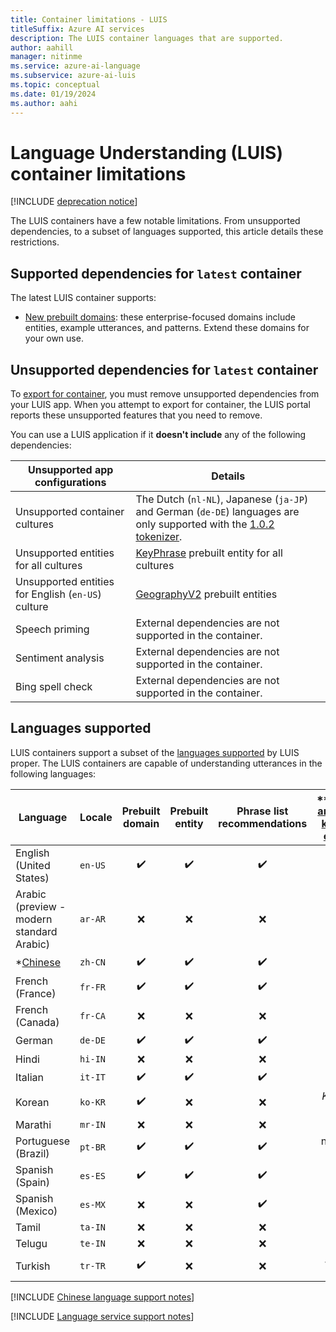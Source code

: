 ```yaml
---
title: Container limitations - LUIS
titleSuffix: Azure AI services
description: The LUIS container languages that are supported.
author: aahill
manager: nitinme
ms.service: azure-ai-language
ms.subservice: azure-ai-luis
ms.topic: conceptual
ms.date: 01/19/2024
ms.author: aahi
---
```


# Language Understanding (LUIS) container limitations

[!INCLUDE [deprecation notice](./includes/deprecation-notice.md)]


The LUIS containers have a few notable limitations. From unsupported dependencies, to a subset of languages supported, this article details these restrictions.

## Supported dependencies for `latest` container

The latest LUIS container supports:

* [New prebuilt domains](luis-reference-prebuilt-domains.md): these enterprise-focused domains include entities, example utterances, and patterns. Extend these domains for your own use.

## Unsupported dependencies for `latest` container

To [export for container](luis-container-howto.md#export-packaged-app-from-luis), you must remove unsupported dependencies from your LUIS app. When you attempt to export for container, the LUIS portal reports these unsupported features that you need to remove.

You can use a LUIS application if it **doesn't include** any of the following dependencies:

Unsupported app configurations|Details|
|--|--|
|Unsupported container cultures| The Dutch (`nl-NL`), Japanese (`ja-JP`) and German (`de-DE`) languages are only supported with the [1.0.2 tokenizer](luis-language-support.md#custom-tokenizer-versions).|
|Unsupported entities for all cultures|[KeyPhrase](luis-reference-prebuilt-keyphrase.md) prebuilt entity for all cultures|
|Unsupported entities for English (`en-US`) culture|[GeographyV2](luis-reference-prebuilt-geographyV2.md) prebuilt entities|
|Speech priming|External dependencies are not supported in the container.|
|Sentiment analysis|External dependencies are not supported in the container.|
|Bing spell check|External dependencies are not supported in the container.|

## Languages supported

LUIS containers support a subset of the [languages supported](luis-language-support.md#languages-supported) by LUIS proper. The LUIS containers are capable of understanding utterances in the following languages:

| Language | Locale | Prebuilt domain | Prebuilt entity | Phrase list recommendations | **[Sentiment analysis](../language-service/sentiment-opinion-mining/language-support.md) and [key phrase extraction](../language-service/key-phrase-extraction/language-support.md)|
|--|--|:--:|:--:|:--:|:--:|
| English (United States) | `en-US` | ✔️ | ✔️ | ✔️ | ✔️ |
| Arabic (preview - modern standard Arabic) |`ar-AR`|❌|❌|❌|❌|
| *[Chinese](#chinese-support-notes) |`zh-CN` | ✔️ | ✔️ | ✔️ | ❌ |
| French (France) |`fr-FR` | ✔️ | ✔️ | ✔️ | ✔️ |
| French (Canada) |`fr-CA` | ❌ | ❌ | ❌ | ✔️ |
| German |`de-DE` | ✔️ | ✔️ | ✔️ | ✔️ |
| Hindi | `hi-IN`| ❌ | ❌ | ❌ | ❌ |
| Italian |`it-IT` | ✔️ | ✔️ | ✔️ | ✔️ |
| Korean |`ko-KR` | ✔️ | ❌ | ❌ | *Key phrase* only |
| Marathi | `mr-IN`|❌|❌|❌|❌|
| Portuguese (Brazil) |`pt-BR` | ✔️ | ✔️ | ✔️ | not all sub-cultures |
| Spanish (Spain) |`es-ES` | ✔️ | ✔️ |✔️|✔️|
| Spanish (Mexico)|`es-MX` | ❌ | ❌ |✔️|✔️|
| Tamil | `ta-IN`|❌|❌|❌|❌|
| Telugu | `te-IN`|❌|❌|❌|❌|
| Turkish | `tr-TR` |✔️| ❌ | ❌ | *Sentiment* only |

[!INCLUDE [Chinese language support notes](includes/chinese-language-support-notes.md)]

[!INCLUDE [Language service support notes](includes/text-analytics-support-notes.md)]
